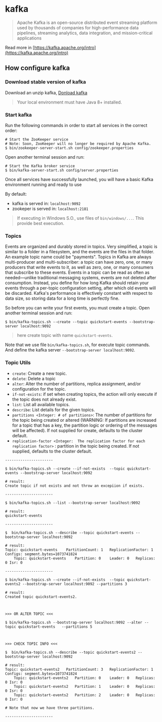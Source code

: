 # kafka
> Apache Kafka is an open-source distributed event streaming platform used by thousands of companies for high-performance data pipelines, streaming analytics, data integration, and mission-critical applications

Read more in [https://kafka.apache.org/intro](https://kafka.apache.org/intro)

## How configure kafka

### Download stable version of kafka

Download an unzip kafka, 
[Donload kafka](https://kafka.apache.org/downloads)

> Your local environment must have Java 8+ installed.

### Start kafka 

Run the following commands in order to start all services in the correct order:

```
# Start the ZooKeeper service
# Note: Soon, ZooKeeper will no longer be required by Apache Kafka.
$ bin/zookeeper-server-start.sh config/zookeeper.properties
```

Open another terminal session and run:

```
# Start the Kafka broker service
$ bin/kafka-server-start.sh config/server.properties
```

Once all services have successfully launched, you will have a basic Kafka environment running and ready to use

By default:
- kafka is served in: `localhost:9092`
- zookeper is served in: `localhost:2181`

> If executing in Windows S.O., use files of `bin/windows/...`. This provide best execution.




### Topics

Events are organized and durably stored in topics. Very simplified, a topic is similar to a folder in a filesystem, and the events are the files in that folder. An example topic name could be "payments". Topics in Kafka are always multi-producer and multi-subscriber: a topic can have zero, one, or many producers that write events to it, as well as zero, one, or many consumers that subscribe to these events. Events in a topic can be read as often as needed—unlike traditional messaging systems, events are not deleted after consumption. Instead, you define for how long Kafka should retain your events through a per-topic configuration setting, after which old events will be discarded. Kafka's performance is effectively constant with respect to data size, so storing data for a long time is perfectly fine.

So before you can write your first events, you must create a topic. Open another terminal session and run:

```
$ bin/kafka-topics.sh --create --topic quickstart-events --bootstrap-server localhost:9092
```

> here create topic with name `quickstart-events`.

Note that we use file `bin/kafka-topics.sh`, for execute topic commands. And define the kafka server `--bootstrap-server localhost:9092`.


### Topic Utils

- `create`: Create a new topic.                    
- `delete`: Delete a topic    
- `alter`: Alter the number of partitions, replica assignment, and/or configuration for the topic.
- `if-not-exists`: if set when creating topics, the action will only execute if the topic does not already exist.
- `list`: List all available topics.             
- `describe`: List details for the given topics.
- `partitions <Integer: # of partitions>`: The number of partitions for the topic being created or altered (WARNING:   If partitions are increased for a    topic that has a key, the partition  logic or ordering of the messages    will be affected). If not supplied   for create, defaults to the cluster  default.
- `replication-factor <Integer:  The replication factor for each  replication factor>` : partition in the topic being  created. If not supplied, defaults to the cluster default.

```
----------------------

$ bin/kafka-topics.sh --create --if-not-exists  --topic quickstart-events --bootstrap-server localhost:9092

# result:
Create topic if not exists and not throw an excepiion if exists.

----------------------

$ bin/kafka-topics.sh --list --bootstrap-server localhost:9092

# result:
quickstart-events

----------------------

$  bin/kafka-topics.sh --describe --topic quickstart-events --bootstrap-server localhost:9092

# result:
Topic: quickstart-events	PartitionCount: 1	ReplicationFactor: 1	Configs: segment.bytes=1073741824
    Topic: quickstart-events	Partition: 0	Leader: 0	Replicas: 0	Isr: 0

----------------------

$ bin/kafka-topics.sh --create --if-not-exists  --topic quickstart-events2 --bootstrap-server localhost:9092 --partitions 3

# result:
Created topic quickstart-events2.



>>> OR ALTER TOPIC <<<

$ bin/kafka-topics.sh --bootstrap-server localhost:9092 --alter --topic quickstart-events   --partitions 5



>>> CHECK TOPIC INFO <<<

$  bin/kafka-topics.sh --describe --topic quickstart-events2 --bootstrap-server localhost:9092

# result:
Topic: quickstart-events2	PartitionCount: 3	ReplicationFactor: 1	Configs: segment.bytes=1073741824
	Topic: quickstart-events2	Partition: 0	Leader: 0	Replicas: 0	Isr: 0
	Topic: quickstart-events2	Partition: 1	Leader: 0	Replicas: 0	Isr: 0
	Topic: quickstart-events2	Partition: 2	Leader: 0	Replicas: 0	Isr: 0

# Note that now we have three partitions.

----------------------

```

